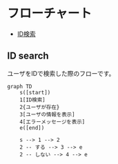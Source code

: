 # フローチャート

- [ID検索](#id-search)


## ID search

ユーザをIDで検索した際のフローです。

```mermaid
graph TD
    s([start])
    1[ID検索]
    2{ユーザが存在}
    3[ユーザの情報を表示]
    4[エラーメッセージを表示]
    e([end])

    s --> 1 --> 2
    2 -- する --> 3 --> e
    2 -- しない --> 4 --> e
```
